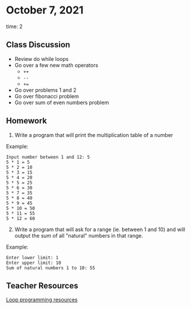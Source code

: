 # October 7, 2021
time: 2

## Class Discussion
- Review do while loops
- Go over a few new math operators
  - `++`
  - `--`
  - `+=`
- Go over problems 1 and 2
- Go over fibonacci problem
- Go over sum of even numbers problem

## Homework
1) Write a program that will print the multiplication table of a number

Example:

```
Input number between 1 and 12: 5
5 * 1 = 5
5 * 2 = 10
5 * 3 = 15
5 * 4 = 20
5 * 5 = 25
5 * 6 = 30
5 * 7 = 35
5 * 8 = 40
5 * 9 = 45
5 * 10 = 50
5 * 11 = 55
5 * 12 = 60
```

2) Write a program that will ask for a range (ie. between 1 and 10) and will output the sum of all "natural" numbers in that range. 

Example:
```
Enter lower limit: 1
Enter upper limit: 10
Sum of natural numbers 1 to 10: 55
```

## Teacher Resources
[Loop programming resources](https://codeforwin.org/2015/06/for-do-while-loop-programming-exercises.html)